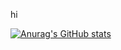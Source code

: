 hi

[![Anurag's GitHub stats](https://github-readme-stats.vercel.app/api?username=phantom32-0&show_icons=true&theme=dark)](https://github.com/anuraghazra/github-readme-stats)
